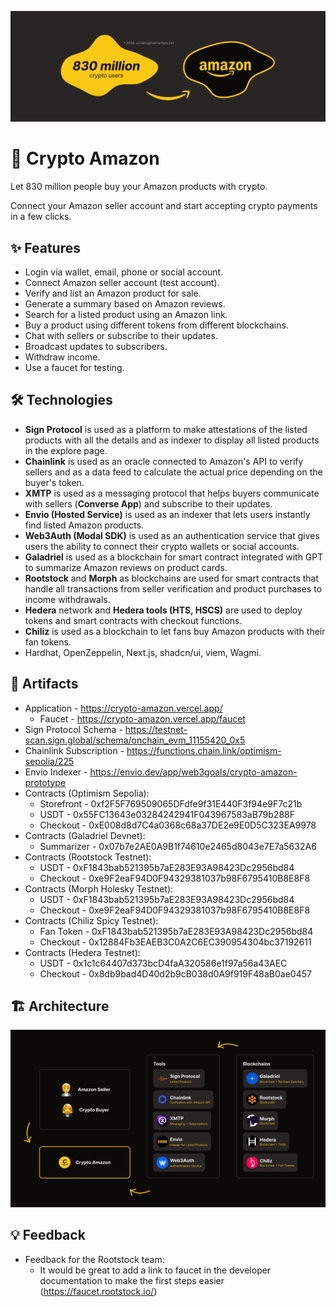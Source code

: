 ![Cover](/Cover.png)

# 💫 Crypto Amazon

Let 830 million people buy your Amazon products with crypto.

Connect your Amazon seller account and start accepting crypto payments in a few clicks.

## ✨ Features

- Login via wallet, email, phone or social account.
- Connect Amazon seller account (test account).
- Verify and list an Amazon product for sale.
- Generate a summary based on Amazon reviews.
- Search for a listed product using an Amazon link.
- Buy a product using different tokens from different blockchains.
- Chat with sellers or subscribe to their updates.
- Broadcast updates to subscribers.
- Withdraw income.
- Use a faucet for testing.

## 🛠️ Technologies

- **Sign Protocol** is used as a platform to make attestations of the listed products with all the details and as indexer to display all listed products in the explore page.
- **Chainlink** is used as an oracle connected to Amazon's API to verify sellers and as a data feed to calculate the actual price depending on the buyer's token.
- **XMTP** is used as a messaging protocol that helps buyers communicate with sellers (**Converse App**) and subscribe to their updates.
- **Envio (Hosted Service)** is used as an indexer that lets users instantly find listed Amazon products.
- **Web3Auth (Modal SDK)** is used as an authentication service that gives users the ability to connect their crypto wallets or social accounts.
- **Galadriel** is used as a blockchain for smart contract integrated with GPT to summarize Amazon reviews on product cards.
- **Rootstock** and **Morph** as blockchains are used for smart contracts that handle all transactions from seller verification and product purchases to income withdrawals.
- **Hedera** network and **Hedera tools (HTS, HSCS)** are used to deploy tokens and smart contracts with checkout functions.
- **Chiliz** is used as a blockchain to let fans buy Amazon products with their fan tokens.
- Hardhat, OpenZeppelin, Next.js, shadcn/ui, viem, Wagmi.

## 🔗 Artifacts

- Application - https://crypto-amazon.vercel.app/
  - Faucet - https://crypto-amazon.vercel.app/faucet
- Sign Protocol Schema - https://testnet-scan.sign.global/schema/onchain_evm_11155420_0x5
- Chainlink Subscription - https://functions.chain.link/optimism-sepolia/225
- Envio Indexer - https://envio.dev/app/web3goals/crypto-amazon-prototype
- Contracts (Optimism Sepolia):
  - Storefront - 0xf2F5F769509065DFdfe9f31E440F3f94e9F7c21b
  - USDT - 0x55FC13643e03284242941F043967583aB79b288F
  - Checkout - 0xE008d8d7C4a0368c68a37DE2e9E0D5C323EA9978
- Contracts (Galadriel Devnet):
  - Summarizer - 0x07b7e2AE0A9B1f74610e2465d8043e7E7a5632A6
- Contracts (Rootstock Testnet):
  - USDT - 0xF1843bab521395b7aE283E93A98423Dc2956bd84
  - Checkout - 0xe9F2eaF94D0F94329381037b98F6795410B8E8F8
- Contracts (Morph Holesky Testnet):
  - USDT - 0xF1843bab521395b7aE283E93A98423Dc2956bd84
  - Checkout - 0xe9F2eaF94D0F94329381037b98F6795410B8E8F8
- Contracts (Chiliz Spicy Testnet):
  - Fan Token - 0xF1843bab521395b7aE283E93A98423Dc2956bd84
  - Checkout - 0x12884Fb3EAEB3C0A2C6EC390954304bc37192611
- Contracts (Hedera Testnet):
  - USDT - 0x1c1c64407d373bcD4faA320586e1f97a56a43AEC
  - Checkout - 0x8db9bad4D40d2b9cB038d0A9f919F48aB0ae0457

## 🏗️ Architecture

![Architecture](/Architecture.png)

## 💡 Feedback

- Feedback for the Rootstock team:
  - It would be great to add a link to faucet in the developer documentation to make the first steps easier (https://faucet.rootstock.io/)
